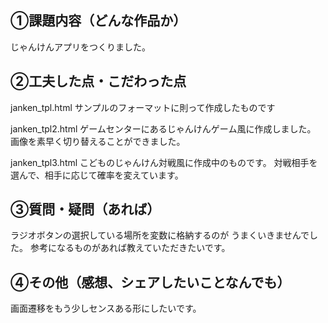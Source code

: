 ## ①課題内容（どんな作品か）

じゃんけんアプリをつくりました。


## ②工夫した点・こだわった点

janken_tpl.html
サンプルのフォーマットに則って作成したものです

janken_tpl2.html
ゲームセンターにあるじゃんけんゲーム風に作成しました。
画像を素早く切り替えることができました。

janken_tpl3.html
こどものじゃんけん対戦風に作成中のものです。
対戦相手を選んで、相手に応じて確率を変えています。


## ③質問・疑問（あれば）

ラジオボタンの選択している場所を変数に格納するのが
うまくいきませんでした。
参考になるものがあれば教えていただきたいです。


## ④その他（感想、シェアしたいことなんでも）

画面遷移をもう少しセンスある形にしたいです。
